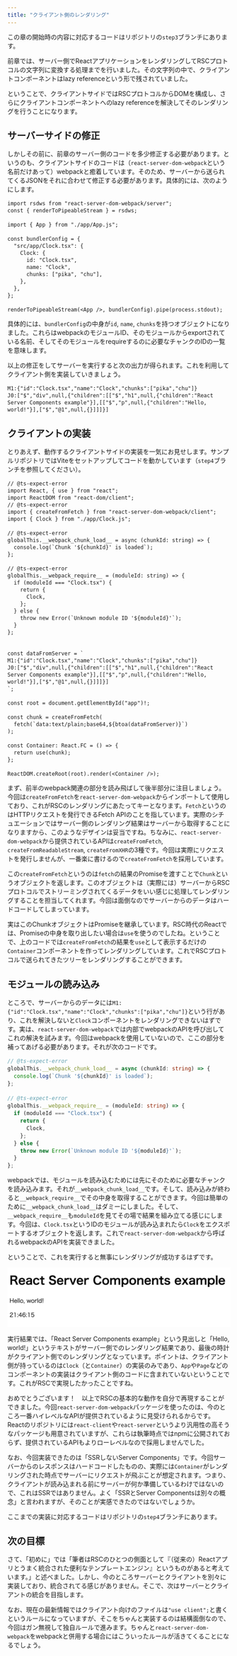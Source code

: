 ```yaml
---
title: "クライアント側のレンダリング"
---
```


この章の開始時の内容に対応するコードはリポジトリの`step3`ブランチにあります。

前章では、サーバー側でReactアプリケーションをレンダリングしてRSCプロトコルの文字列に変換する処理までを行いました。その文字列の中で、クライアントコンポーネントはlazy referenceという形で残されていました。

ということで、クライアントサイドではRSCプロトコルからDOMを構成し、さらにクライアントコンポーネントへのlazy referenceを解決してそのレンダリングを行うことになります。

## サーバーサイドの修正

しかしその前に、前章のサーバー側のコードを多少修正する必要があります。というのも、クライアントサイドのコードは（`react-server-dom-webpack`という名前だけあって）webpackと癒着しています。そのため、サーバーから送られてくるJSONをそれに合わせて修正する必要があります。具体的には、次のようにします。

```tsx:src/index.tsx
import rsdws from "react-server-dom-webpack/server";
const { renderToPipeableStream } = rsdws;

import { App } from "./app/App.js";

const bundlerConfig = {
  "src/app/Clock.tsx": {
    Clock: {
      id: "Clock.tsx",
      name: "Clock",
      chunks: ["pika", "chu"],
    },
  },
};

renderToPipeableStream(<App />, bundlerConfig).pipe(process.stdout);
```

具体的には、`bundlerConfig`の中身が`id`, `name`, `chunks`を持つオブジェクトになりました。これらはwebpackのモジュールID、そのモジュールからexportされている名前、そしてそのモジュールをrequireするのに必要なチャンクのIDの一覧を意味します。

以上の修正をしてサーバーを実行すると次の出力が得られます。これを利用してクライアント側を実装していきましょう。

```
M1:{"id":"Clock.tsx","name":"Clock","chunks":["pika","chu"]}
J0:["$","div",null,{"children":[["$","h1",null,{"children":"React Server Components example"}],[["$","p",null,{"children":"Hello, world!"}],["$","@1",null,{}]]]}]
```

## クライアントの実装

とりあえず、動作するクライアントサイドの実装を一気にお見せします。サンプルリポジトリではViteをセットアップしてコードを動かしています（`step4`ブランチを参照してください）。

```tsx:src/client.tsx
// @ts-expect-error
import React, { use } from "react";
import ReactDOM from "react-dom/client";
// @ts-expect-error
import { createFromFetch } from "react-server-dom-webpack/client";
import { Clock } from "./app/Clock.js";

// @ts-expect-error
globalThis.__webpack_chunk_load__ = async (chunkId: string) => {
  console.log(`Chunk '${chunkId}' is loaded`);
};

// @ts-expect-error
globalThis.__webpack_require__ = (moduleId: string) => {
  if (moduleId === "Clock.tsx") {
    return {
      Clock,
    };
  } else {
    throw new Error(`Unknown module ID '${moduleId}'`);
  }
};


const dataFromServer = `
M1:{"id":"Clock.tsx","name":"Clock","chunks":["pika","chu"]}
J0:["$","div",null,{"children":[["$","h1",null,{"children":"React Server Components example"}],[["$","p",null,{"children":"Hello, world!"}],["$","@1",null,{}]]]}]
`;

const root = document.getElementById("app")!;

const chunk = createFromFetch(
  fetch(`data:text/plain;base64,${btoa(dataFromServer)}`)
);

const Container: React.FC = () => {
  return use(chunk);
};

ReactDOM.createRoot(root).render(<Container />);
```

まず、前半のwebpack関連の部分を読み飛ばして後半部分に注目しましょう。今回は`createFromFetch`を`react-server-dom-webpack`からインポートして使用しており、これがRSCのレンダリングにあたってキーとなります。`Fetch`というのはHTTPリクエストを発行できるFetch APIのことを指しています。実際のシチュエーションではサーバー側のレンダリング結果はサーバーから取得することになりますから、このようなデザインは妥当ですね。ちなみに、`react-server-dom-webpack`から提供されているAPIは`createFromFetch`, `createFromReadableStream`, `createFromXHR`の3種です。今回は実際にリクエストを発行しませんが、一番楽に書けるので`createFromFetch`を採用しています。

この`createFromFetch`というのは`fetch`の結果のPromiseを渡すことで`Chunk`というオブジェクトを返します。このオブジェクトは（実際には）サーバーからRSCプロトコルでストリーミングされてくるデータをいい感じに処理してレンダリングすることを担当してくれます。今回は面倒なのでサーバーからのデータはハードコードしてしまっています。

実はこのChunkオブジェクトはPromiseを継承しています。RSC時代のReactでは、Promiseの中身を取り出したい場合は`use`を使うのでしたね。ということで、上のコードでは`createFromFetch`の結果を`use`として表示するだけの`Container`コンポーネントを作ってレンダリングしています。これでRSCプロトコルで送られてきたツリーをレンダリングすることができます。

## モジュールの読み込み

ところで、サーバーからのデータには`M1:{"id":"Clock.tsx","name":"Clock","chunks":["pika","chu"]}`という行があり、これを解決しないと`Clock`コンポーネントをレンダリングできないはずです。実は、`react-server-dom-webpack`では内部でwebpackのAPIを呼び出してこれの解決を試みます。今回はwebpackを使用していないので、ここの部分を補ってあげる必要があります。それが次のコードです。

```ts
// @ts-expect-error
globalThis.__webpack_chunk_load__ = async (chunkId: string) => {
  console.log(`Chunk '${chunkId}' is loaded`);
};

// @ts-expect-error
globalThis.__webpack_require__ = (moduleId: string) => {
  if (moduleId === "Clock.tsx") {
    return {
      Clock,
    };
  } else {
    throw new Error(`Unknown module ID '${moduleId}'`);
  }
};
```

webpackでは、モジュールを読み込むためには先にそのために必要なチャンクを読み込みます。それが`__webpack_chunk_load__`です。そして、読み込みが終わると`__webpack_require__`でその中身を取得することができます。今回は簡単のために`__webpack_chunk_load__`はダミーにしました。そして、`__webpack_require__`も`moduleId`を見てその場で結果を組み立てる感じにします。今回は、`Clock.tsx`というIDのモジュールが読み込まれたら`Clock`をエクスポートするオブジェクトを返します。これで`react-server-dom-webpack`から呼ばれるwebpackのAPIを実装できました。

ということで、これを実行すると無事にレンダリングが成功するはずです。

![実行結果のスクリーンショット](/images/rsc-without-nextjs/screenshot1.png)

実行結果では、「React Server Components example」という見出しと「Hello, world!」というテキストがサーバー側でのレンダリング結果であり、最後の時計がクライアント側でのレンダリングとなっています。ポイントは、クライアント側が持っているのは`Clock`（と`Container`）の実装のみであり、`App`や`Page`などのコンポーネントの実装はクライアント側のコードに含まれていないということです。これがRSCで実現したかったことですね。

おめでとうございます！　以上でRSCの基本的な動作を自分で再現することができました。今回`react-server-dom-webpack`パッケージを使ったのは、今のところ一番ハイレベルなAPIが提供されているように見受けられるからです。Reactのリポジトリには`react-client`や`react-server`というより汎用性の高そうなパッケージも用意されていますが、これらは執筆時点ではnpmに公開されておらず、提供されているAPIもよりローレベルなので採用しませんでした。

なお、今回実装できたのは「SSRしないServer Components」です。今回サーバーからのレスポンスはハードコードしたものの、実際には`Container`がレンダリングされた時点でサーバーにリクエストが飛ぶことが想定されます。つまり、クライアントが読み込まれる前にサーバーが何か準備しているわけではないので、これはSSRではありません。よく「SSRとServer Componentsは別々の概念」と言われますが、そのことが実感できたのではないでしょうか。

ここまでの実装に対応するコードはリポジトリの`step4`ブランチにあります。

## 次の目標

さて、「初めに」では「筆者はRSCのひとつの側面として『（従来の）Reactアプリとうまく統合された便利なテンプレートエンジン』というものがあると考えています。」と述べました。しかし、今のところサーバーとクライアントを別々に実装しており、統合されてる感じがありません。そこで、次はサーバーとクライアントの統合を目指します。

なお、現在の最新情報ではクライアント向けのファイルは`"use client";`と書くというルールになっていますが、そこをちゃんと実装するのは結構面倒なので、今回はガン無視して独自ルールで進みます。ちゃんと`react-server-dom-webpack`をwebpackと併用する場合にはこういったルールが活きてくることになるでしょう。
